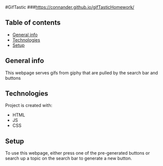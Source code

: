 #GifTastic
###https://connander.github.io/gifTasticHomework/

## Table of contents
* [General info](#general-info)
* [Technologies](#technologies)
* [Setup](#setup)

## General info
This webpage serves gifs from giphy that are pulled by the search bar and buttons
	
## Technologies
Project is created with:
* HTML
* JS
* CSS
	
## Setup
To use this webpage, either press one of the pre-generated buttons or search up a topic on the search bar to generate a new button.
